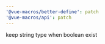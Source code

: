 ```yaml
---
'@vue-macros/better-define': patch
'@vue-macros/api': patch
---
```


keep string type when boolean exist
